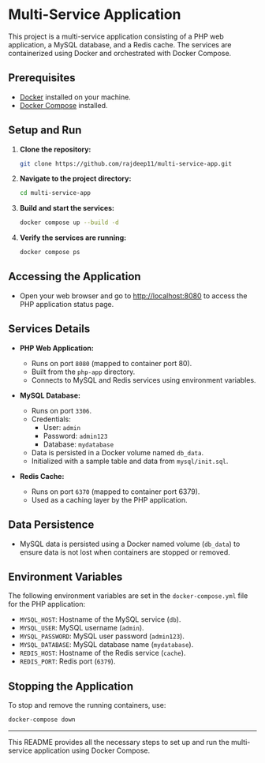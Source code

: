 # Multi-Service Application

This project is a multi-service application consisting of a PHP web application, a MySQL database, and a Redis cache. The services are containerized using Docker and orchestrated with Docker Compose.

## Prerequisites

- [Docker](https://docs.docker.com/get-docker/) installed on your machine.
- [Docker Compose](https://docs.docker.com/compose/install/) installed.

## Setup and Run

1. **Clone the repository:**

   ```bash
   git clone https://github.com/rajdeep11/multi-service-app.git
   ```

2. **Navigate to the project directory:**

   ```bash
   cd multi-service-app
   ```

3. **Build and start the services:**

   ```bash
   docker compose up --build -d
   ```

4. **Verify the services are running:**

   ```bash
   docker compose ps
   ```

## Accessing the Application

- Open your web browser and go to [http://localhost:8080](http://localhost:8080) to access the PHP application status page.

## Services Details

- **PHP Web Application:**
  - Runs on port `8080` (mapped to container port 80).
  - Built from the `php-app` directory.
  - Connects to MySQL and Redis services using environment variables.

- **MySQL Database:**
  - Runs on port `3306`.
  - Credentials:
    - User: `admin`
    - Password: `admin123`
    - Database: `mydatabase`
  - Data is persisted in a Docker volume named `db_data`.
  - Initialized with a sample table and data from `mysql/init.sql`.

- **Redis Cache:**
  - Runs on port `6370` (mapped to container port 6379).
  - Used as a caching layer by the PHP application.

## Data Persistence

- MySQL data is persisted using a Docker named volume (`db_data`) to ensure data is not lost when containers are stopped or removed.

## Environment Variables

The following environment variables are set in the `docker-compose.yml` file for the PHP application:

- `MYSQL_HOST`: Hostname of the MySQL service (`db`).
- `MYSQL_USER`: MySQL username (`admin`).
- `MYSQL_PASSWORD`: MySQL user password (`admin123`).
- `MYSQL_DATABASE`: MySQL database name (`mydatabase`).
- `REDIS_HOST`: Hostname of the Redis service (`cache`).
- `REDIS_PORT`: Redis port (`6379`).

## Stopping the Application

To stop and remove the running containers, use:

```bash
docker-compose down
```

---

This README provides all the necessary steps to set up and run the multi-service application using Docker Compose.

